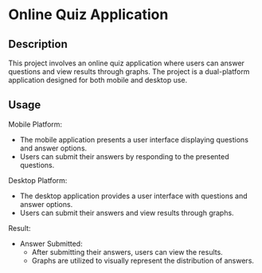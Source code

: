 # Online Quiz Application

## Description

This project involves an online quiz application where users can answer questions and view results through graphs. The project is a dual-platform application designed for both mobile and desktop use.

## Usage

Mobile Platform:

  - The mobile application presents a user interface displaying questions and answer options.
  - Users can submit their answers by responding to the presented questions.

Desktop Platform:

  - The desktop application provides a user interface with questions and answer options.
  - Users can submit their answers and view results through graphs.

Result:
  - Answer Submitted:
    - After submitting their answers, users can view the results.
    - Graphs are utilized to visually represent the distribution of answers.

